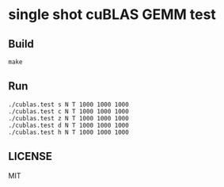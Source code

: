 # single shot cuBLAS GEMM test

## Build
```
make
```

## Run
```
./cublas.test s N T 1000 1000 1000
./cublas.test c N T 1000 1000 1000
./cublas.test z N T 1000 1000 1000
./cublas.test d N T 1000 1000 1000
./cublas.test h N T 1000 1000 1000
```

## LICENSE
MIT
